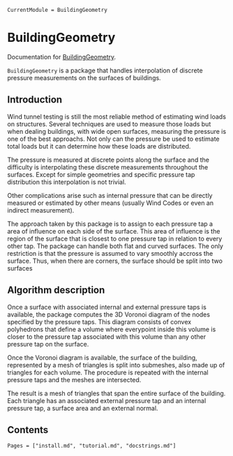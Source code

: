 ```@meta
CurrentModule = BuildingGeometry
```

# BuildingGeometry

Documentation for [BuildingGeometry](https://github.com/pjsjipt/BuildingGeometry.jl).

`BuildingGeometry` is a package that handles interpolation of discrete pressure measurements on the surfaces of buildings.

## Introduction

Wind tunnel testing is still the most reliable method of estimating wind loads on structures. Several techniques are used to measure those loads but when dealing buildings, with wide open surfaces, measuring the pressure is one of the best approachs. Not only can the pressure be used to estimate total loads but it can determine how these loads are distributed.

The pressure is measured at discrete points along the surface and the difficulty is interpolating these discrete measurements throughout the surfaces. Except for simple geometries and specific pressure tap distribution this interpolation is not trivial.

Other complications arise such as internal pressure that can be directly measured or estimated by other means (usually Wind Codes or even an indirect measurement).

The approach taken by this package is to assign to each pressure tap a area of influence on each side of the surface. This area of influence is the region of the surface that is closest to one pressure tap in relation to every other tap. The package can handle both flat and curved surfaces. The only restriction is that the pressure is assumed to vary smoothly accross the surface. Thus, when there are corners, the surface should be split into two surfaces

## Algorithm description

Once a surface with associated internal and external pressure taps is available, the package computes the 3D Voronoi diagram of the nodes specified by the pressure taps. This diagram consists of convex polyhedrons that define a volume where everypoint inside this volume is closer to the pressure tap associated with this volume than any other pressure tap on the surface.

Once the Voronoi diagram is available, the surface of the building, represented by a mesh of triangles is split into submeshes, also made up of triangles for each volume. The procedure is repeated with the internal pressure taps and the meshes are intersected.

The result is a mesh of triangles that span the entire surface of the building. Each triangle has an associated external pressure tap and an internal pressure tap, a surface area and an external normal.


## Contents

```@contents
Pages = ["install.md", "tutorial.md", "docstrings.md"]
```


